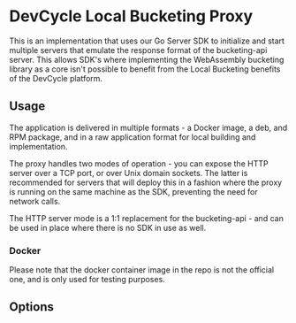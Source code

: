 # DevCycle Local Bucketing Proxy

This is an implementation that uses our Go Server SDK to initialize and start multiple servers that emulate the response format of the 
bucketing-api server. This allows SDK's where implementing the WebAssembly bucketing library as a core isn't possible to 
benefit from the Local Bucketing benefits of the DevCycle platform.

## Usage

The application is delivered in multiple formats - a Docker image, a deb, and RPM package, and in a raw application format for local building and implementation.

The proxy handles two modes of operation - you can expose the HTTP server over a TCP port, or over Unix domain sockets.
The latter is recommended for servers that will deploy this in a fashion where the proxy is running on the same machine as the SDK, 
preventing the need for network calls.

The HTTP server mode is a 1:1 replacement for the bucketing-api - and can be used in place where there is no SDK in use as well.

### Docker
Please note that the docker container image in the repo is not the official one, and is only used for testing purposes.


## Options

